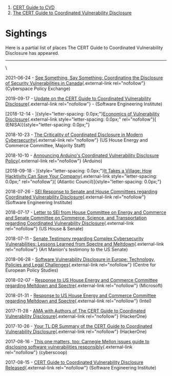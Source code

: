 



1.  [CERT Guide to CVD](index.md)
2.  [The CERT Guide to Coordinated Vulnerability
    Disclosure](The-CERT-Guide-to-Coordinated-Vulnerability-Disclosure_47677443.md)


# Sightings 








Here is a partial list of places The CERT Guide to Coordinated
Vulnerability Disclosure has appeared.

------------------------------------------------------------------------

\

2021-06-24 - [See Something, Say Something: Coordinating the Disclosure
of Security Vulnerabilities in
Canada](https://www.cybersecurepolicy.ca/vulnerability-disclosure){.external-link
rel="nofollow"} (Cyberspace Policy Exchange)

2019-09-17 - [Update on the CERT Guide to Coordinated Vulnerability
Disclosure](https://insights.sei.cmu.edu/cert/2019/09/update-on-the-cert-guide-to-coordinated-vulnerability-disclosure.md){.external-link
rel="nofollow"} - (Software Engineering Institute)

[2018-12-14 - ]{style="letter-spacing: 0.0px;"}[Economics of
Vulnerability
Disclosure](https://www.enisa.europa.eu/publications/economics-of-vulnerability-disclosure){.external-link
style="letter-spacing: 0.0px;" rel="nofollow"}[
(ENISA)]{style="letter-spacing: 0.0px;"}

2018-10-23 - [The Criticality of Coordinated Disclosure in Modern
Cybersecurity](https://republicans-energycommerce.house.gov/wp-content/uploads/2018/10/10-23-18-CoDis-White-Paper.pdf){.external-link
rel="nofollow"} (US House Energy and Commerce Committee, Majority Staff)

2018-10-10 - [Announcing Arduino's Coordinated Vulnerability Disclosure
Policy](https://blog.arduino.cc/2018/10/10/announcing-arduino-coordinated-vulnerability-disclosure-policy/){.external-link
rel="nofollow"} (Arduino)

[2018-09-18 - ]{style="letter-spacing: 0.0px;"}[It Takes a Village: How
Hacktivity Can Save Your
Company](https://publications.atlanticcouncil.org/hacktivity/){.external-link
style="letter-spacing: 0.0px;" rel="nofollow"}[ (Atlantic
Council)]{style="letter-spacing: 0.0px;"}

2018-07-26 - [SEI Response to Senate and House Committees regarding
Coordinated Vulnerability
Disclosure](https://republicans-energycommerce.house.gov/wp-content/uploads/2018/08/CERT-Response-MultiParty-CVD-Congressional-Letter.pdf){.external-link
rel="nofollow"} (Software Engineering Institute)

2018-07-17 - [Letter to SEI from House Committee on Energy and Commerce
and Senate Committee on Commerce, Science, and Transportation regarding
Coordinated Vulnerability
Disclosure](https://republicans-energycommerce.house.gov/wp-content/uploads/2018/07/071718-SEI-Spectre-Meltdown.pdf){.external-link
rel="nofollow"} (US House & Senate)

2018-07-11 - [Senate Testimony regarding Complex Cybersecurity
Vulnerabilities: Lessons Learned from Spectre and
Meltdown](https://www.commerce.senate.gov/public/index.cfm/hearings?Id=77835497-EC96-41E8-B311-5AF789F38422&Statement_id=518CD2D5-87E5-4A64-B619-7E09C85174AF){.external-link
rel="nofollow"} (Art Manion\'s testimony to the US Senate)

2018-06-28 - [Software Vulnerability Disclosure in Europe: Technology,
Policies and Legal
Challenges](https://www.ceps.eu/ceps-publications/software-vulnerability-disclosure-europe-technology-policies-and-legal-challenges/){.external-link
rel="nofollow"} (Centre for European Policy Studies)

2018-02-07 - [Response to US House Energy and Commerce Committee
regarding Meltdown and
Spectre](https://web.archive.org/web/20180924112647/https://energycommerce.house.gov/wp-content/uploads/2018/02/MSFT-Spectre-Response-to-EC-Committee-.pdf){.external-link
rel="nofollow"} (Microsoft)

2018-01-31 - [Response to US House Energy and Commerce Committee
regarding Meltdown and
Spectre](https://web.archive.org/web/20180924112525/https://energycommerce.house.gov/wp-content/uploads/2018/02/Intel-Corp-response-HEC-FINAL.pdf){.external-link
rel="nofollow"} (Intel)

2017-11-28 - [AMA with Authors of The CERT Guide to Coordinated
Vulnerability Disclosure](https://youtu.be/oshHrujqPjc){.external-link
rel="nofollow"} (HackerOne)

2017-10-26 - [Your TL;DR Summary of the CERT Guide to Coordinated
Vulnerability
Disclosure](https://www.hackerone.com/blog/Your-TLDR-Summary-of-The-CERT-Guide-to-Coordinated-Vulnerability-Disclosure){.external-link
rel="nofollow"} (HackerOne)

2017-08-16 - [This one matters, too: Carnegie Mellon issues guide to
disclosing software vulnerabilities
responsibly](https://www.cyberscoop.com/carnegie-mellon-sei-cert-vulnerability-disclosure/){.external-link
rel="nofollow"} (cyberscoop)

2017-08-15 - [CERT Guide to Coordinated Vulnerability Disclosure
Released](https://www.sei.cmu.edu/news-events/news/article.cfm?assetid=503398){.external-link
rel="nofollow"} (Software Engineering Institute)












